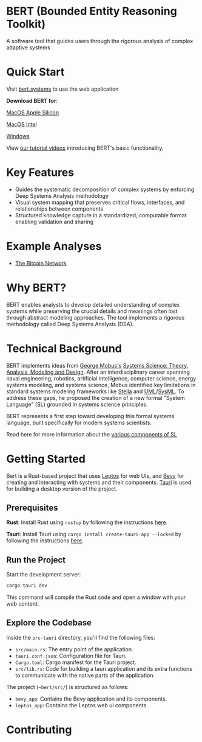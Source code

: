 # BERT (Bounded Entity Reasoning Toolkit)
A software tool that guides users through the rigorous analysis of complex adaptive systems

# Quick Start

Visit [bert.systems](https://bert.systems/) to use the web application

**Download BERT for**:

[MacOS Apple Silicon](https://github.com/halcyonic-systems/bert/releases/download/v0.1.0-beta/bert_0.1.0_aarch64.dmg)

[MacOS Intel](https://github.com/halcyonic-systems/bert/releases/download/v0.1.0-beta/bert_0.1.0_x64.dmg)

[Windows](https://github.com/halcyonic-systems/bert/releases/download/v0.1.0-beta/bert.exe)



View [our tutorial videos](https://github.com/halcyonic-systems/bert/blob/main/docs/Tutorials.md) introducing BERT's basic functionality.

# Key Features
- Guides the systematic decomposition of complex systems by enforcing Deep Systems Analysis methodology
- Visual system mapping that preserves critical flows, interfaces, and relationships between components
- Structured knowledge capture in a standardized, computable format enabling validation and sharing

# Example Analyses
- [The Bitcoin Network](https://github.com/halcyonic-systems/bert/blob/main/btc.json)

# Why BERT?
BERT enables analysts to develop detailed understanding of complex systems while preserving the crucial details and meanings often lost through abstract modeling approaches. The tool implements a rigorous methodology called Deep Systems Analysis (DSA).

# Technical Background
BERT implements ideas from [George Mobus's](https://directory.tacoma.uw.edu/employee/gmobus) [Systems Science: Theory, Analysis, Modeling and Design](https://link.springer.com/book/10.1007/978-3-030-93482-8). After an interdisciplinary career spanning naval engineering, robotics, artificial intelligence, computer science, energy systems modeling, and systems science, Mobus identified key limitations in standard systems modeling frameworks like [Stella](https://www.iseesystems.com/store/products/stella-online.aspx) and [UML](https://www.uml.org/)/[SysML](https://sysml.org/). To address these gaps, he proposed the creation of a new formal "System Language" (SL) grounded in systems science principles.

BERT represents a first step toward developing this formal systems language, built specifically for modern systems scientists.

Read here for more information about the [various components of SL](https://github.com/halcyonic-systems/bert/blob/main/research/system%20language/system_language.md)

# Getting Started
Bert is a Rust-based project that uses [Leptos](https://leptos.dev/) for web UIs, and [Bevy](https://bevyengine.org/) for creating and interacting with systems and their components.
[Tauri](https://v2.tauri.app/) is used for building a desktop version of the project.

## Prerequisites
**Rust**: Install Rust using `rustup` by following the instructions [here](https://www.rust-lang.org/tools/install).

**Tauri**: Install Tauri using `cargo install create-tauri-app --locked` by following the instructions [here](https://v2.tauri.app/start/).

## Run the Project
Start the development server:
```rust
cargo tauri dev
```
This command will compile the Rust code and open a window with your web content.

## Explore the Codebase
Inside the `src-tauri` directory, you'll find the following files:

- `src/main.rs`: The entry point of the application.
- `tauri.conf.json`: Configuration file for Tauri.
- `Cargo.toml`: Cargo manifest for the Tauri project.
- `src/lib.rs`: Code for building a tauri application and its extra functions to communicate with the native parts of the application.

The project (`~bert/src/`) is structured as follows:
 - `bevy_app`: Contains the Bevy application and its components.
 - `leptos_app`: Contains the Leptos web ui components.

# Contributing
